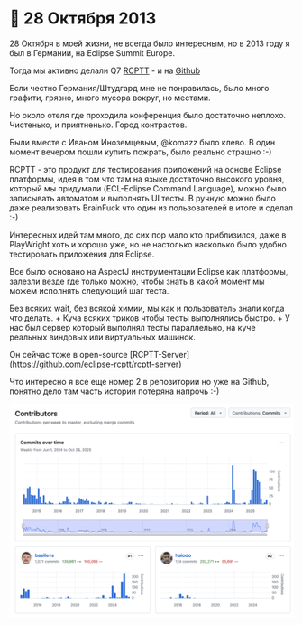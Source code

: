 # 🔹 28 Октября 2013

28 Октября в моей жизни, не всегда было интересным, но в 2013 году я был в Германии, на Eclipse Summit Europe.

Тогда мы активно делали Q7 [RCPTT](https://eclipse.dev/rcptt/) - и на [Github](https://github.com/eclipse-rcptt/org.eclipse.rcptt)

Если честно Германия/Штудгард мне не понравилась, было много графити, грязно, много мусора вокруг, но местами.

Но около отеля где проходила конференция было достаточно неплохо. Чистенько, и приятненько. Город контрастов.

Были вместе с Иваном Иноземцевым, @komazz было клево. В один момент вечером пошли купить пожрать, было реально страшно :-)

RCPTT - это продукт для тестирования приложений на основе Eclipse платформы, идея в том что там на языке достаточно высокого уровня, который мы придумали (ECL-Eclipse Command Language), можно было записывать автоматом и выполнять UI тесты. В ручную можно было даже реализовать BrainFuck что один из пользователей в итоге и сделал :-)

Интересных идей там много, до сих пор мало кто приблизился, даже в PlayWright хоть и хорошо уже, но не настолько насколько было удобно тестировать приложения для Eclipse.

Все было основано на AspectJ инструментации Eclipse как платформы, залезли везде где только можно, чтобы знать в какой момент мы можем исполнять следующий шаг теста.

Без всяких wait, без всякой химии, мы как и пользователь знали когда что делать. + Куча всяких триков чтобы тесты выполнялись быстро. + У нас был сервер который выполнял тесты параллельно, на куче реальных виндовых или виртуальных машинок.

Он сейчас тоже в open-source [RCPTT-Server] (https://github.com/eclipse-rcptt/rcptt-server)

Что интересно я все еще номер 2 в репозитории но уже на Github, понятно дело там часть истории потеряна напрочь :-)

![History](./img/image.png)
